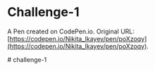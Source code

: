 # Challenge-1

A Pen created on CodePen.io. Original URL: [https://codepen.io/Nikita_Ikayev/pen/poXzoqy](https://codepen.io/Nikita_Ikayev/pen/poXzoqy).

#   c h a l l e n g e - 1  
 
